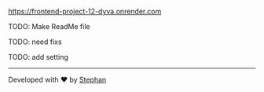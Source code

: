 https://frontend-project-12-dyva.onrender.com

TODO: Make ReadMe file

TODO: need fixs

TODO: add setting

---

Developed with ❤️ by [Stephan](https://github.com/Stephan-js)
